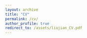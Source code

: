 ```yaml
---
layout: archive
title: "CV"
permalink: /cv/
author_profile: true
redirect_to: /assets/liujian_CV.pdf
---
```


